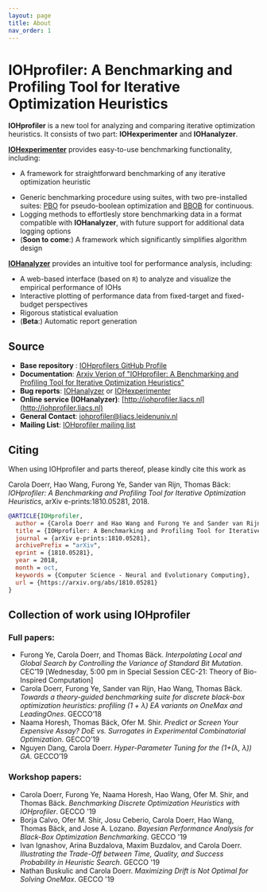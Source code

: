```yaml
---
layout: page
title: About
nav_order: 1
---
```


IOHprofiler: A Benchmarking and Profiling Tool for Iterative Optimization Heuristics
============================================

**IOHprofiler** is a new tool for analyzing and comparing iterative optimization heuristics. It consists of two part: __IOHexperimenter__ and __IOHanalyzer__. 

[__IOHexperimenter__](IOHexperimenter/) provides easy-to-use benchmarking functionality, including:
* A framework for straightforward benchmarking of any iterative optimization heuristic
<!-- * A suite consisting of 23 pre-made Pseudo-Boolean benchmarking function, with easily accessible methods for adding custom functions and suites  -->
* Generic benchmarking procedure using suites, with two pre-installed suites: [PBO](Benchmark/) for pseudo-boolean optimization and [BBOB](https://coco.gforge.inria.fr/downloads/download16.00/bbobdocfunctions.pdf) for continuous.
* Logging methods to effortlesly store benchmarking data in a format compatible with __IOHanalyzer__, with future support for additional data logging options
* (__Soon to come__:) A framework which significantly simplifies algorithm design

[__IOHanalyzer__](IOHanalyzer/) provides an intuitive tool for performance analysis, including:
* A web-based interface (based on `R`) to analyze and visualize the empirical performance of IOHs
* Interactive plotting of performance data from fixed-target and fixed-budget perspectives
* Rigorous statistical evaluation
* (__Beta__:) Automatic report generation

## Source
* __Base repository__ : [IOHprofilers GitHub Profile](https://github.com/IOHprofiler)
* __Documentation__: [Arxiv Verion of "IOHprofiler: A Benchmarking and Profiling Tool for Iterative Optimization Heuristics"](https://arxiv.org/abs/1810.05281)
* __Bug reports__: [IOHanalyzer](https://github.com/IOHprofiler/IOHanalyzer/issues) or [IOHexperimenter](https://github.com/IOHprofiler/IOHexperimenter/issues)
* __Online service (IOHanalyzer)__: [http://iohprofiler.liacs.nl](http://iohprofiler.liacs.nl)
* __General Contact__: [iohprofiler@liacs.leidenuniv.nl](mailto:iohprofiler@liacs.leidenuniv.nl)
* __Mailing List__: [IOHprofiler mailing list](https://lists.leidenuniv.nl/mailman/listinfo/iohprofiler)

## Citing

When using IOHprofiler and parts thereof, please kindly cite this work as

Carola Doerr, Hao Wang, Furong Ye, Sander van Rijn, Thomas Bäck: <i>IOHprofiler: A Benchmarking and Profiling Tool for Iterative Optimization Heuristics</i>, arXiv e-prints:1810.05281, 2018.

```bibtex
@ARTICLE{IOHprofiler,
  author = {Carola Doerr and Hao Wang and Furong Ye and Sander van Rijn and Thomas B{\"a}ck},
  title = {IOHprofiler: A Benchmarking and Profiling Tool for Iterative Optimization Heuristics},
  journal = {arXiv e-prints:1810.05281},
  archivePrefix = "arXiv",
  eprint = {1810.05281},
  year = 2018,
  month = oct,
  keywords = {Computer Science - Neural and Evolutionary Computing},
  url = {https://arxiv.org/abs/1810.05281}
}
```

## Collection of work using __IOHprofiler__
### Full papers:
- Furong Ye, Carola Doerr, and Thomas Bäck. <i>Interpolating Local and Global Search by Controlling the Variance of Standard Bit Mutation</i>. CEC’19 [Wednesday, 5:00 pm in Special Session CEC-21: Theory of Bio-Inspired Computation]
- Carola Doerr, Furong Ye, Sander van Rijn, Hao Wang, Thomas Bäck. <i>Towards a theory-guided benchmarking suite for discrete black-box optimization heuristics: profiling (1 + λ) EA variants on OneMax and LeadingOnes</i>. GECCO’18
- Naama Horesh, Thomas Bäck, Ofer M. Shir. <i>Predict or Screen Your Expensive Assay? DoE vs. Surrogates in Experimental Combinatorial Optimization</i>. GECCO’19
- Nguyen Dang, Carola Doerr. <i>Hyper-Parameter Tuning for the (1+(λ, λ)) GA</i>. GECCO’19

### Workshop papers:
- Carola Doerr, Furong Ye, Naama Horesh, Hao Wang, Ofer M. Shir, and Thomas Bäck. <i>Benchmarking Discrete Optimization Heuristics with IOHprofiler</i>. GECCO '19
- Borja Calvo, Ofer M. Shir, Josu Ceberio, Carola Doerr, Hao Wang, Thomas Bäck, and Jose A. Lozano. <i>Bayesian Performance Analysis for Black-Box Optimization Benchmarking</i>. GECCO '19
- Ivan Ignashov, Arina Buzdalova, Maxim Buzdalov, and Carola Doerr. <i>Illustrating the Trade-Off between Time, Quality, and Success Probability in Heuristic Search</i>. GECCO '19
- Nathan Buskulic and Carola Doerr. <i>Maximizing Drift is Not Optimal for Solving OneMax</i>. GECCO '19